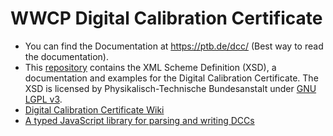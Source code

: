 # WWCP Digital Calibration Certificate

- You can find the Documentation at https://ptb.de/dcc/ (Best way to read the documentation).
- This [repository](https://gitlab.com/ptb/dcc/xsd-dcc) contains the XML Scheme Definition (XSD), a documentation and examples for the Digital Calibration Certificate. The XSD is licensed by Physikalisch-Technische Bundesanstalt under [GNU LGPL v3](https://gitlab.com/ptb/dcc/xsd-dcc/-/blob/master/COPYING.LESSER).
- [Digital Calibration Certificate Wiki](https://dccwiki.ptb.de/en/home)
- [A typed JavaScript library for parsing and writing DCCs](https://gitlab1.ptb.de/d-ptb/dcc/development/dcc-js)

